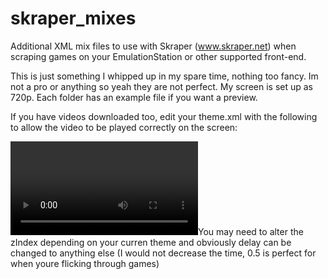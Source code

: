 # skraper_mixes

Additional XML mix files to use with Skraper (www.skraper.net) when scraping games on your EmulationStation or other supported front-end. 

This is just something I whipped up in my spare time, nothing too fancy. Im not a pro or anything so yeah they are not perfect. My screen is set up as 720p. Each folder has an example file if you want a preview.


If you have videos downloaded too, edit your theme.xml with the following to allow the video to be played correctly on the screen:

<video name="md_video">
	<origin>0 .5</origin>
	<pos>0.202 0.422</pos>
	<maxSize>0.788 0.425</maxSize>
	<delay>0.5</delay>
	<showSnapshotNoVideo>false</showSnapshotNoVideo>
	<showSnapshotDelay>false</showSnapshotDelay>
	<zIndex>80</zIndex>
</video

You may need to alter the zIndex depending on your curren theme and obviously delay can be changed to anything else (I would not decrease the time, 0.5 is perfect for when youre flicking through games)
